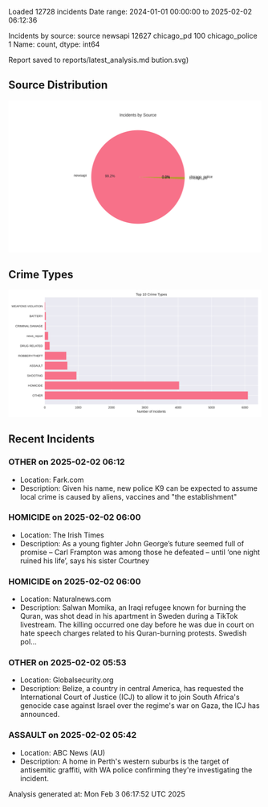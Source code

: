 
Loaded 12728 incidents
Date range: 2024-01-01 00:00:00 to 2025-02-02 06:12:36

Incidents by source:
source
newsapi           12627
chicago_pd          100
chicago_police        1
Name: count, dtype: int64

Report saved to reports/latest_analysis.md
bution.svg)

## Source Distribution
![Source Distribution](images/source_distribution.svg)

## Crime Types
![Crime Types](images/crime_types.svg)

## Recent Incidents

### OTHER on 2025-02-02 06:12
- Location: Fark.com
- Description: Given his name, new police K9 can be expected to assume local crime is caused by aliens, vaccines and "the establishment"


### HOMICIDE on 2025-02-02 06:00
- Location: The Irish Times
- Description: As a young fighter John George’s future seemed full of promise – Carl Frampton was among those he defeated – until ‘one night ruined his life’, says his sister Courtney


### HOMICIDE on 2025-02-02 06:00
- Location: Naturalnews.com
- Description: Salwan Momika, an Iraqi refugee known for burning the Quran, was shot dead in his apartment in Sweden during a TikTok livestream. The killing occurred one day before he was due in court on hate speech charges related to his Quran-burning protests. Swedish pol…


### OTHER on 2025-02-02 05:53
- Location: Globalsecurity.org
- Description: Belize, a country in central America, has requested the International Court of Justice (ICJ) to allow it to join South Africa's genocide case against Israel over the regime's war on Gaza, the ICJ has announced.


### ASSAULT on 2025-02-02 05:42
- Location: ABC News (AU)
- Description: A home in Perth's western suburbs is the target of antisemitic graffiti, with WA police confirming they're investigating the incident.

Analysis generated at: Mon Feb  3 06:17:52 UTC 2025
